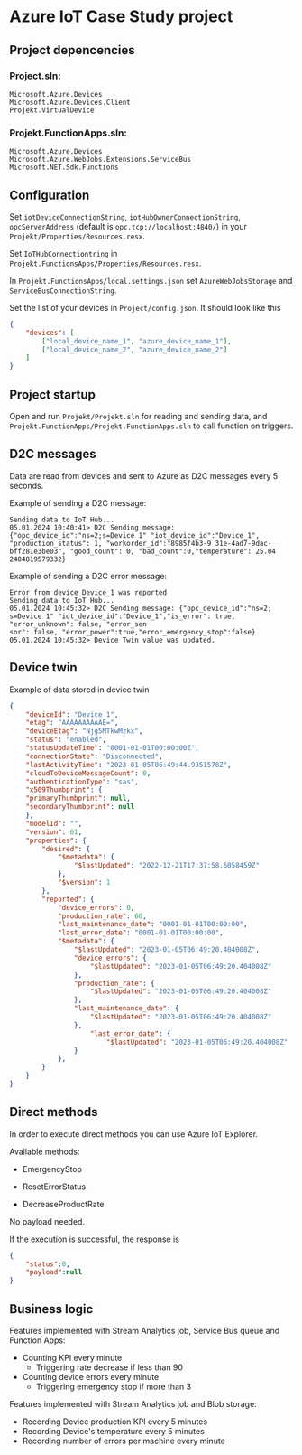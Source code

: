 # Azure IoT Case Study project

## Project depencencies

### Project.sln:
```
Microsoft.Azure.Devices
Microsoft.Azure.Devices.Client
Projekt.VirtualDevice
```

### Projekt.FunctionApps.sln:
```
Microsoft.Azure.Devices
Microsoft.Azure.WebJobs.Extensions.ServiceBus
Microsoft.NET.Sdk.Functions
```

## Configuration

Set `iotDeviceConnectionString`,
`iotHubOwnerConnectionString`,
`opcServerAddress` (default is `opc.tcp://localhost:4840/`)
in your `Projekt/Properties/Resources.resx`.

Set `IoTHubConnectiontring`
in `Projekt.FunctionsApps/Properties/Resources.resx`.

In `Projekt.FunctionsApps/local.settings.json`
set `AzureWebJobsStorage` and `ServiceBusConnectionString`.

Set the list of your devices in `Project/config.json`.
It should look like this

```json
{
    "devices": [
        ["local_device_name_1", "azure_device_name_1"],
        ["local_device_name_2", "azure_device_name_2"]
    ]
}
```

## Project startup

Open and run `Projekt/Projekt.sln` for reading and sending data, and `Projekt.FunctionApps/Projekt.FunctionApps.sln` to call function on triggers.

## D2C messages

Data are read from devices and sent to Azure as D2C messages every 5 seconds.

Example of sending a D2C message:

```
Sending data to IoT Hub...
05.01.2024 10:40:41> D2C Sending message: {"opc_device_id":"ns=2;s=Device 1" "iot_device_id":"Device_1", "production_status": 1, "workorder_id":"8985f4b3-9 31e-4ad7-9dac-bff281e3be03", "good_count": 0, "bad_count":0,"temperature": 25.04
2404819579332}
```

Example of sending a D2C error message:

```
Error from device Device_1 was reported
Sending data to IoT Hub...
05.01.2024 10:45:32> D2C Sending message: {"opc_device_id":"ns=2; s=Device 1" "iot_device_id":"Device_1","is_error": true, "error_unknown": false, "error_sen
sor": false, "error_power":true,"error_emergency_stop":false}
05.01.2024 10:45:32> Device Twin value was updated.
```

## Device twin 

Example of data stored in device twin

```json
{
    "deviceId": "Device_1",
    "etag": "AAAAAAAAAAE=",
    "deviceEtag": "Njg5MTkwMzkx",
    "status": "enabled",
    "statusUpdateTime": "0001-01-01T00:00:00Z",
    "connectionState": "Disconnected",
    "lastActivityTime": "2023-01-05T06:49:44.9351578Z",
    "cloudToDeviceMessageCount": 0,
    "authenticationType": "sas",
    "x509Thumbprint": {
    "primaryThumbprint": null,
    "secondaryThumbprint": null
    },
    "modelId": "",
    "version": 61,
    "properties": {
        "desired": {
            "$metadata": {
                "$lastUpdated": "2022-12-21T17:37:58.6058459Z"
            },
            "$version": 1
        },
        "reported": {
            "device_errors": 0,
            "production_rate": 60,
            "last_maintenance_date": "0001-01-01T00:00:00",
            "last_error_date": "0001-01-01T00:00:00",
            "$metadata": {
                "$lastUpdated": "2023-01-05T06:49:20.404008Z",
                "device_errors": {
                    "$lastUpdated": "2023-01-05T06:49:20.404008Z"
                },
                "production_rate": {
                    "$lastUpdated": "2023-01-05T06:49:20.404008Z"
                },
                "last_maintenance_date": {
                    "$lastUpdated": "2023-01-05T06:49:20.404008Z"
                },
                    "last_error_date": {
                        "$lastUpdated": "2023-01-05T06:49:20.404008Z"
                }
            },
        }
    }
}
```

## Direct methods

In order to execute direct methods
you can use Azure IoT Explorer.

Available methods:

- EmergencyStop

- ResetErrorStatus

- DecreaseProductRate

No payload needed.

If the execution is successful, the response is
```json
{
    "status":0,
    "payload":null
}
```

## Business logic

Features implemented with Stream Analytics job,
Service Bus queue and Function Apps:

- Counting KPI every minute
    - Triggering rate decrease if less than 90
- Counting device errors every minute 
    - Triggering emergency stop if more than 3

Features implemented with Stream Analytics job and Blob storage:

- Recording Device production KPI every 5 minutes
- Recording Device's temperature every 5 minutes
- Recording number of errors per machine every minute
